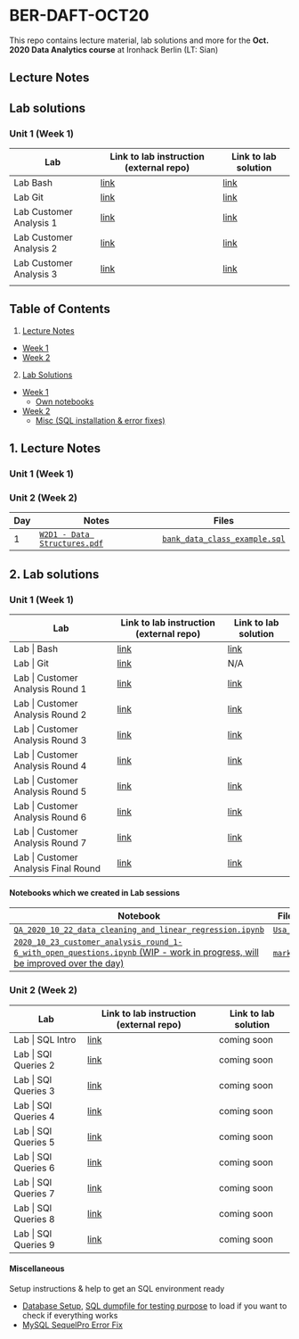 # BER-DAFT-OCT20


This repo contains lecture material, lab solutions and more for the **Oct. 2020 Data Analytics course** at Ironhack Berlin (LT: Sian)

## Lecture Notes

## Lab solutions

### Unit 1 (Week 1)

| Lab | Link to lab instruction (external repo) | Link to lab solution |
|-----|-------------------------|----------------------|
| Lab Bash | [link](https://github.com/ironhack-labs/lab-bash) | [link](https://github.com/student-IH-labs-and-stuff/BER-DAFT-OCT20-Sian/blob/main/Solutions/Labs/unit-1/1_bash/1.01_lab_bash_solution.md) |
| Lab Git | [link](https://github.com/ironhack-labs/lab-git) | [link](https://github.com/student-IH-labs-and-stuff/BER-DAFT-OCT20-Sian/blob/main/Solutions/Labs/unit-1/1_bash/1.01_lab_bash_solution.md) |
| Lab Customer Analysis 1| [link](https://github.com/ironhack-labs/lab-customer-analysis-round-1)| [link](https://github.com/student-IH-labs-and-stuff/BER-DAFT-OCT20-Sian/blob/main/Solutions/Labs/unit-1/2_pandas/1.03_lab_customer_analysis_round_1_solution.md)|
|Lab Customer Analysis 2| [link](https://github.com/ironhack-labs/lab-customer-analysis-round-2)| [link](https://github.com/student-IH-labs-and-stuff/BER-DAFT-OCT20-Sian/blob/main/Solutions/Labs/unit-1/2_pandas/1.04_lab_customer_analysis_round_2_solution.md) |
|Lab Customer Analysis 3| [link](https://github.com/ironhack-labs/lab-customer-analysis-round-3)| [link](https://github.com/student-IH-labs-and-stuff/BER-DAFT-OCT20-Sian/blob/main/labs/solutions/1.05_lab_customer_analysis_round_3_solution.md) |
||||
## Table of Contents

1. [Lecture Notes](#ln)
  * [Week 1](#ln_u1)
  * [Week 2](#ln_u2)
2. [Lab Solutions](#ls)
  * [Week 1](#ls_u1)
    * [Own notebooks](#ls_u1_own)
  * [Week 2](#ls_u2)
    * [Misc (SQL installation & error fixes)](#misc_u)

## 1. Lecture Notes <a name="ln"></a>

### Unit 1 (Week 1) <a name="ln_u1"></a>

### Unit 2 (Week 2) <a name="ln_u2"></a>

| Day | Notes | Files |
|--|--|--|
|1|[`W2D1 - Data Structures.pdf`](https://github.com/student-IH-labs-and-stuff/BER-DAFT-OCT20-SEDA/blob/main/lecture/unit_2/W2D1%20-%20Data%20Structures.pdf)| [`bank_data_class_example.sql`](https://github.com/student-IH-labs-and-stuff/BER-DAFT-OCT20-SEDA/blob/main/lecture/unit_2/bank_data_class_example.sql) |

## 2. Lab solutions

### Unit 1 (Week 1) <a name="ls_u1"></a>

| Lab | Link to lab instruction (external repo) | Link to lab solution |
|-----|-------------------------|----------------------|
| Lab \| Bash | [link](https://github.com/ironhack-labs/lab-bash) | [link](https://github.com/student-IH-labs-and-stuff/BER-DAFT-OCT20-SEDA/blob/main/labs/solutions/1.01_lab_bash_solution.md) |
| Lab \| Git | [link](https://github.com/ironhack-labs/lab-git) | N/A |
| Lab \| Customer Analysis Round 1| [link](https://github.com/ironhack-labs/lab-customer-analysis-round-1)| [link](https://github.com/student-IH-labs-and-stuff/BER-DAFT-OCT20-SEDA/blob/main/labs/solutions/1.03_lab_customer_analysis_round_1_solution.md)|
|Lab \| Customer Analysis Round 2| [link](https://github.com/ironhack-labs/lab-customer-analysis-round-2)| [link](https://github.com/student-IH-labs-and-stuff/BER-DAFT-OCT20-SEDA/blob/main/labs/solutions/1.04_lab_customer_analysis_round_2_solution.md) |
|Lab \| Customer Analysis Round 3| [link](https://github.com/ironhack-labs/lab-customer-analysis-round-3)| [link](https://github.com/student-IH-labs-and-stuff/BER-DAFT-OCT20-SEDA/blob/main/labs/solutions/1.05_lab_customer_analysis_round_3_solution.md) |
| Lab \| Customer Analysis Round 4 | [link](https://github.com/ironhack-labs/lab-customer-analysis-round-4)|[link](https://github.com/student-IH-labs-and-stuff/BER-DAFT-OCT20-SEDA/blob/main/labs/solutions/1.06_lab_customer_analysis_round_4_solution.md)|
|Lab \| Customer Analysis Round 5|[link](https://github.com/ironhack-labs/lab-customer-analysis-round-5)|[link](https://github.com/student-IH-labs-and-stuff/BER-DAFT-OCT20-SEDA/blob/main/labs/solutions/1.07_lab_customer_analysis_round_5_solution.md)|
|Lab \| Customer Analysis Round 6|[link](https://github.com/ironhack-labs/lab-customer-analysis-round-6)|[link](https://github.com/student-IH-labs-and-stuff/BER-DAFT-OCT20-SEDA/blob/main/labs/solutions/1.08_lab_customer_analysis_round_6_solution.md)|
|Lab \| Customer Analysis Round 7|[link](https://github.com/ironhack-labs/lab-customer-analysis-round-7)|[link](https://github.com/student-IH-labs-and-stuff/BER-DAFT-OCT20-SEDA/blob/main/labs/solutions/1.09_lab_customer_analysis_round_7_solution.md)|
|Lab \| Customer Analysis Final Round|[link](https://github.com/ironhack-labs/lab-customer-analysis-final-round)|[link](https://github.com/student-IH-labs-and-stuff/BER-DAFT-OCT20-SEDA/blob/main/labs/solutions/1.09_lab_customer_analysis_final_round_solution.md)|

#### Notebooks which we created in Lab sessions <a name="ls_u1_own"></a>

| Notebook | Files we used in this notebook |
|----------|--------------------------------|
|[`QA_2020_10_22_data_cleaning_and_linear_regression.ipynb`](https://github.com/student-IH-labs-and-stuff/BER-DAFT-OCT20-SEDA/blob/main/labs/notebooks_created_in_class/QA_2020_10_22_data_cleaning_and_linear_regression.ipynb)| [`Usa_Housing.csv`](https://github.com/student-IH-labs-and-stuff/BER-DAFT-OCT20-SEDA/blob/main/labs/notebooks_created_in_class/Usa_Housing.csv)|
|[`2020_10_23_customer_analysis_round_1-6_with_open_questions.ipynb` (WIP - work in progress, will be improved over the day)](https://github.com/student-IH-labs-and-stuff/BER-DAFT-OCT20-SEDA/blob/main/labs/notebooks_created_in_class/2020_10_23_customer_analysis_round_1-6_with_open_questions.ipynb)|[`marketing_customer_analysis.csv`](https://github.com/student-IH-labs-and-stuff/BER-DAFT-OCT20-SEDA/blob/main/labs/notebooks_created_in_class/2020_10_23_data/marketing_customer_analysis.csv)|


### Unit 2 (Week 2) <a name="ls_u2"></a>

| Lab | Link to lab instruction (external repo) | Link to lab solution |
|-----|-------------------------|--------------------------------------|
| Lab \| SQL Intro | [link](https://github.com/ironhack-labs/lab-intro-sql) | coming soon |
| Lab \| SQl Queries 2 | [link](https://github.com/ironhack-labs/lab-sql-2) | coming soon |
| Lab \| SQl Queries 3 | [link](https://github.com/ironhack-labs/lab-sql-3)|coming soon|
| Lab \| SQl Queries 4 | [link](https://github.com/ironhack-labs/lab-sql-4) |coming soon|
| Lab \| SQl Queries 5 | [link](https://github.com/ironhack-labs/lab-sql-5) |coming soon|
| Lab \| SQl Queries 6 | [link](https://github.com/ironhack-labs/lab-sql-6) |coming soon|
| Lab \| SQl Queries 7 | [link](https://github.com/ironhack-labs/lab-sql-7) |coming soon|
| Lab \| SQl Queries 8 | [link](https://github.com/ironhack-labs/lab-sql-8) |coming soon|
| Lab \| SQl Queries 9 | [link](https://github.com/ironhack-labs/lab-sql-9) |coming soon|

#### Miscellaneous <a name="misc_u2"></a>

Setup instructions & help to get an SQL environment ready
* [Database Setup](https://github.com/student-IH-labs-and-stuff/BER-DAFT-OCT20-SEDA/blob/main/misc/setup_instructions_for_next_week/database_setup.md), [SQL dumpfile for testing purpose](https://github.com/student-IH-labs-and-stuff/BER-DAFT-OCT20-SEDA/blob/main/misc/setup_instructions_for_next_week/mysql_dump.sql) to load if you want to check if everything works
* [MySQL SequelPro Error Fix](https://github.com/student-IH-labs-and-stuff/BER-DAFT-OCT20-SEDA/blob/main/misc/setup_instructions_for_next_week/mysql_sequelpro_error_fix.md)
